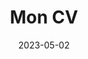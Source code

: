 ---
categories: []
container:
contributors: []
date: 2023-05-02
description: Passionné par l'informatique depuis les deux dernières années du collège, je me suis orienté après le lycée vers une classe préparatoire intégrée à Polytech Tours. Finalisant mes études en 2021 après une année en double diplôme avec l'Université du Québec à Chicoutimi, j'apprécie développer des petits projets, regarder des séries/animes ainsi que lire des mangas/manwhas en ligne.
image: /profile.webp
layout: 0.1
tags: []
title: Mon CV
version: 0.1
weight: 15
---